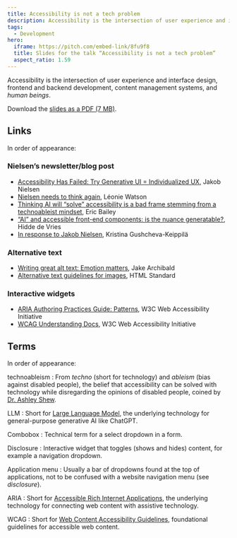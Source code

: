 ```yaml
---
title: Accessibility is not a tech problem
description: Accessibility is the intersection of user experience and interface design, frontend and backend development, content management systems, and human beings.
tags:
  - Development
hero:
  iframe: https://pitch.com/embed-link/8fu9f8
  title: Slides for the talk “Accessibility is not a tech problem”
  aspect_ratio: 1.59
---
```


Accessibility is the intersection of user experience and interface design, frontend and backend development, content management systems, and _human beings_.

Download the [slides as a PDF (7 MB)](/files/accessibility-is-not-a-tech-problem.pdf).

## Links

In order of appearance:

### Nielsen’s newsletter/blog post

- [Accessibility Has Failed: Try Generative UI = Individualized UX](https://jakobnielsenphd.substack.com/p/accessibility-generative-ui), Jakob Nielsen
- [Nielsen needs to think again](https://tink.uk/nielsen-needs-to-think-again/), Léonie Watson
- [Thinking AI will “solve” accessibility is a bad frame stemming from a technoableist mindset](https://social.ericwbailey.website/@eric/111172321131231311), Eric Bailey
- [“AI” and accessible front-end components: is the nuance generatable?](https://hidde.blog/ai-for-accessible-components/), Hidde de Vries
- [In response to Jakob Nielsen](https://uxdesign.cc/in-response-to-jakob-nielsen-f5580f429fe5), Kristina Gushcheva-Keippilä

### Alternative text

- [Writing great alt text: Emotion matters](https://jakearchibald.com/2021/great-alt-text/), Jake Archibald
- [Alternative text guidelines for images](https://html.spec.whatwg.org/multipage/images.html#alt), HTML Standard

### Interactive widgets

- [ARIA Authoring Practices Guide: Patterns](https://www.w3.org/WAI/ARIA/apg/patterns/), W3C Web Accessibility Initiative
- [WCAG Understanding Docs](https://www.w3.org/WAI/WCAG22/Understanding/), W3C Web Accessibility Initiative

## Terms

In order of appearance:

technoableism
: From _techno_ (short for technology) and _ableism_ (bias against disabled people), the belief that accessibility can be solved with technology while disregarding the opinions of disabled people, coined by [Dr. Ashley Shew](https://techanddisability.com/).

LLM
: Short for [Large Language Model](https://en.wikipedia.org/wiki/Large_language_model), the underlying technology for general-purpose generative AI like ChatGPT.

Combobox
: Technical term for a select dropdown in a form.

Disclosure
: Interactive widget that toggles (shows and hides) content, for example a navigation dropdown.

Application menu
: Usually a bar of dropdowns found at the top of applications, not to be confused with a website navigation menu (see _disclosure_).

ARIA
: Short for [Accessible Rich Internet Applications](https://www.w3.org/WAI/standards-guidelines/aria/), the underlying technology for connecting web content with assistive technology.

WCAG
: Short for [Web Content Accessibility Guidelines](https://www.w3.org/WAI/standards-guidelines/wcag/), foundational guidelines for accessible web content.
